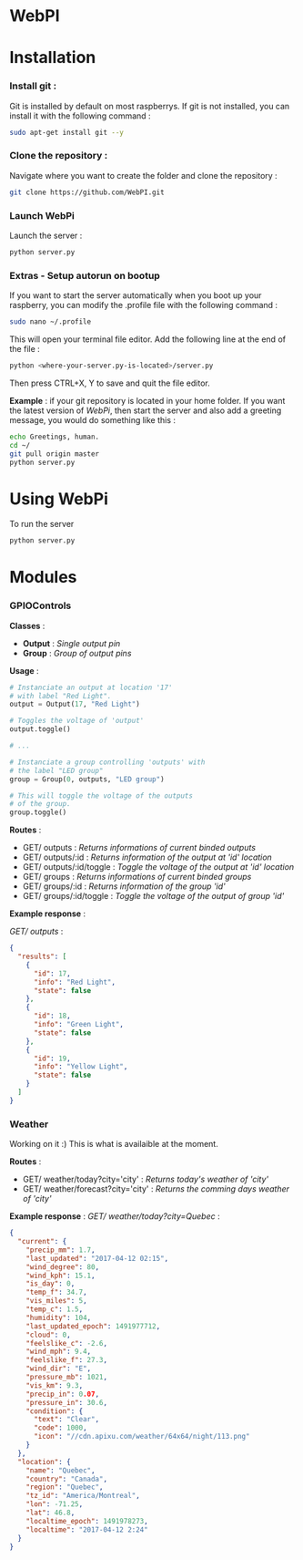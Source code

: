# WebPI

# Installation

### Install git :
Git is installed by default on most raspberrys.
If git is not installed, you can install it with the following command :
```sh
sudo apt-get install git --y
```

### Clone the repository :
Navigate where you want to create the folder and clone the repository :
```sh
git clone https://github.com/WebPI.git
```

### Launch WebPi
Launch the server :
```sh
python server.py
```

### Extras - Setup autorun on bootup
If you want to start the server automatically when
you boot up your raspberry, you can modify the .profile file
with the following command :
```sh
sudo nano ~/.profile
```
This will open your terminal file editor. Add the following line
at the end of the file :
```sh
python <where-your-server.py-is-located>/server.py
```
Then press CTRL+X, Y to save and quit the file editor.

**Example** : if your git repository is located in your
home folder. If you want the latest version of *WebPi*,
then start the server and also add a greeting message, 
you would do something like this :
```sh
echo Greetings, human.
cd ~/
git pull origin master
python server.py
```

# Using WebPi
To run the server
```sh
python server.py
```

# Modules

### GPIOControls

**Classes** :
- **Output** : *Single output pin*
- **Group** : *Group of output pins*

**Usage** : 
```py
# Instanciate an output at location '17'
# with label "Red Light".
output = Output(17, "Red Light")

# Toggles the voltage of 'output'
output.toggle()

# ...

# Instanciate a group controlling 'outputs' with
# the label "LED group"
group = Group(0, outputs, "LED group")

# This will toggle the voltage of the outputs
# of the group.
group.toggle()
```


**Routes** :
- GET/ outputs : *Returns informations of current binded outputs*
- GET/ outputs/:id : *Returns information of the output at 'id' location*
- GET/ outputs/:id/toggle : *Toggle the voltage of the output at 'id' location*
- GET/ groups : *Returns informations of current binded groups*
- GET/ groups/:id : *Returns information of the group 'id'*
- GET/ groups/:id/toggle : *Toggle the voltage of the output of group 'id'*

**Example response** :

*GET/ outputs* :
```json
{
  "results": [
    {
      "id": 17,
      "info": "Red Light",
      "state": false
    },
    {
      "id": 18,
      "info": "Green Light",
      "state": false
    },
    {
      "id": 19,
      "info": "Yellow Light",
      "state": false
    }
  ]
}
```

### Weather

Working on it :) This is what is availaible at the moment.

**Routes** :
- GET/ weather/today?city='city' : *Returns today's weather of 'city'*
- GET/ weather/forecast?city='city' : *Returns the comming days weather of 'city'*

**Example response** :
*GET/ weather/today?city=Quebec* :
```json
{
  "current": {
    "precip_mm": 1.7,
    "last_updated": "2017-04-12 02:15",
    "wind_degree": 80,
    "wind_kph": 15.1,
    "is_day": 0,
    "temp_f": 34.7,
    "vis_miles": 5,
    "temp_c": 1.5,
    "humidity": 104,
    "last_updated_epoch": 1491977712,
    "cloud": 0,
    "feelslike_c": -2.6,
    "wind_mph": 9.4,
    "feelslike_f": 27.3,
    "wind_dir": "E",
    "pressure_mb": 1021,
    "vis_km": 9.3,
    "precip_in": 0.07,
    "pressure_in": 30.6,
    "condition": {
      "text": "Clear",
      "code": 1000,
      "icon": "//cdn.apixu.com/weather/64x64/night/113.png"
    }
  },
  "location": {
    "name": "Quebec",
    "country": "Canada",
    "region": "Quebec",
    "tz_id": "America/Montreal",
    "lon": -71.25,
    "lat": 46.8,
    "localtime_epoch": 1491978273,
    "localtime": "2017-04-12 2:24"
  }
}
```